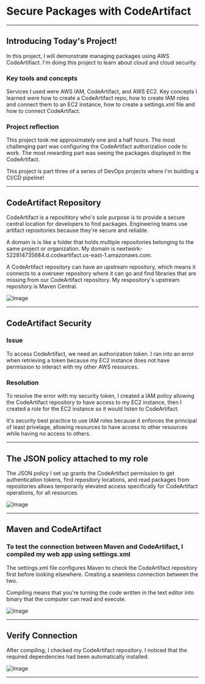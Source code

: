 
# Secure Packages with CodeArtifact


---


## Introducing Today's Project!

In this project, I will demonstrate managing packages using AWS CodeArtifiact. I'm doing this project to learn about cloud and cloud security.

### Key tools and concepts

Services I used were AWS IAM, CodeArtifact, and AWS EC2. Key concepts I learned were how to create a CodeArtifact repo, how to create IAM roles and connect them to an EC2 instance, how to create a settings.xml file and how to connect CodeArtifact.

### Project reflection

This project took me approximately one and a half hours. The most challenging part was configuring the CodeArtifact authorization code to work. The most rewarding part was seeing the packages displayed in the CodeArtifact.

This project is part three of a series of DevOps projects where I'm building a CI/CD pipeline!

---

## CodeArtifact Repository

CodeArtifact is a reposititory who's sole purpose is to provide a secure central location for developers to find packages. Engineering teams use artifact repositories because they're secure and reliable.

A domain is is like a folder that holds multiple repositories belonging to the same project or organization. My domain is nextwork-522814735684.d.codeartifact.us-east-1.amazonaws.com.

A CodeArtifact repository can have an upstream repository, which means it connects to a overseer repository where it can go and find libraries that are missing from our CodeArtifact repository. My respository's upstream repository is Maven Central.

![Image](http://learn.nextwork.org/intense_azure_festive_sow/uploads/aws-devops-codeartifact-updated_n4o5p6q7)

---

## CodeArtifact Security

### Issue

To access CodeArtifact, we need an authorization token. I ran into an error when retrieving a token because my EC2 instance does not have permission to interact with my other AWS resources.

### Resolution

To resolve the error with my security token, I created a IAM policy allowing the CodeArtifact repository to have access to my EC2 instance, then I created a role for the EC2 instance so it would listen to CodeArtifact.

It's security best practice to use IAM roles because it enforces the principal of least privelage, allowing resources to have access to other resources while having no access to others.

---

## The JSON policy attached to my role

The JSON policy I set up grants the CodeArtifact permission to get authentication tokens, find repository locations, and read packages from repositories allows temporarily elevated access specifically for CodeArtifact operations, for all resources.

![Image](http://learn.nextwork.org/intense_azure_festive_sow/uploads/aws-devops-codeartifact-updated_23rp7q8r9)

---

## Maven and CodeArtifact

### To test the connection between Maven and CodeArtifact, I compiled my web app using settings.xml

The settings.xml file configures Maven to check the CodeArtifact repository first before looking elsewhere. Creating a seamless connection between the two.

Compiling means that you're turning the code written in the text editor into binary that the computer can read and execute.

![Image](http://learn.nextwork.org/intense_azure_festive_sow/uploads/aws-devops-codeartifact-updated_c17eace8)

---

## Verify Connection

After compiling, I checked my CodeArtifact repository. I noticed that the required dependencies had been automatically installed.

![Image](http://learn.nextwork.org/intense_azure_festive_sow/uploads/aws-devops-codeartifact-updated_1d79e699)

---

